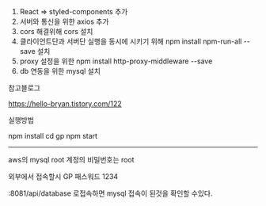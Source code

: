 1. React => styled-components 추가
2. 서버와 통신을 위한 axios 추가
3. cors 해결위해 cors 설치
4. 클라이언트단과 서버단 실행을 동시에 시키기 위해 npm install npm-run-all --save 설치
5. proxy 설정을 위한 npm install http-proxy-middleware --save
6. db 연동을 위한 mysql 설치
   
참고블로그

https://hello-bryan.tistory.com/122

실행방법 

npm install
cd gp
npm start

---

aws의 mysql root 계정의 비밀번호는 root

외부에서 접속할시 GP 패스워드 1234

:8081/api/database 로접속하면 mysql 접속이 된것을 확인할 수있다.
